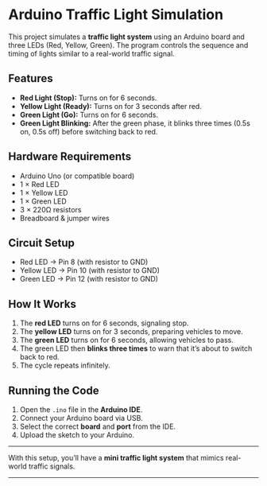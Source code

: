 # Arduino Traffic Light Simulation

This project simulates a **traffic light system** using an Arduino board and three LEDs (Red, Yellow, Green). The program controls the sequence and timing of lights similar to a real-world traffic signal.

## Features

* **Red Light (Stop):** Turns on for 6 seconds.
* **Yellow Light (Ready):** Turns on for 3 seconds after red.
* **Green Light (Go):** Turns on for 6 seconds.
* **Green Light Blinking:** After the green phase, it blinks three times (0.5s on, 0.5s off) before switching back to red.

## Hardware Requirements

* Arduino Uno (or compatible board)
* 1 × Red LED
* 1 × Yellow LED
* 1 × Green LED
* 3 × 220Ω resistors
* Breadboard & jumper wires

## Circuit Setup

* Red LED → Pin 8 (with resistor to GND)
* Yellow LED → Pin 10 (with resistor to GND)
* Green LED → Pin 12 (with resistor to GND)

## How It Works

1. The **red LED** turns on for 6 seconds, signaling stop.
2. The **yellow LED** turns on for 3 seconds, preparing vehicles to move.
3. The **green LED** turns on for 6 seconds, allowing vehicles to pass.
4. The green LED then **blinks three times** to warn that it’s about to switch back to red.
5. The cycle repeats infinitely.

## Running the Code

1. Open the `.ino` file in the **Arduino IDE**.
2. Connect your Arduino board via USB.
3. Select the correct **board** and **port** from the IDE.
4. Upload the sketch to your Arduino.

---

With this setup, you’ll have a **mini traffic light system** that mimics real-world traffic signals.

---
